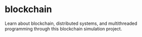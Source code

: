 # blockchain
Learn about blockchain, distributed systems, and multithreaded programming through this blockchain simulation project.


